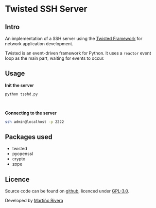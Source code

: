 # Twisted SSH Server
## Intro
An implementation of a SSH server using the [Twisted Framework](https://twistedmatrix.com/trac/) for network application development.

Twisted is an event-driven framework for Python. It uses a `reactor` event loop as the main part, waiting for events to occur.


## Usage

**Init the server**
```bash
python tsshd.py
```
<br>

**Connecting to the server**
```bash
ssh admin@localhost -p 2222
```

## Packages used
* twisted
* pyopenssl
* crypto
* zope


## Licence

Source code can be found on [github](https://github.com/martinord/tsshd), licenced under [GPL-3.0](https://opensource.org/licenses/GPL-3.0).

Developed by [Martiño Rivera](https://github.com/martinord)
